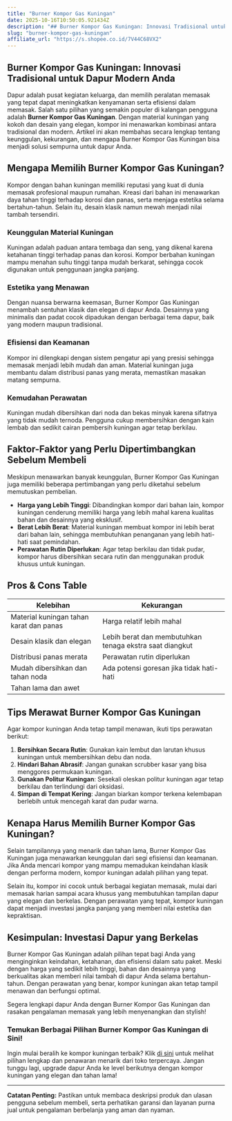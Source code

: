 ```yaml
---
title: "Burner Kompor Gas Kuningan"
date: 2025-10-16T10:50:05.921434Z
description: "## Burner Kompor Gas Kuningan: Innovasi Tradisional untuk Dapur Modern Anda..."
slug: "burner-kompor-gas-kuningan"
affiliate_url: "https://s.shopee.co.id/7V44C68VX2"
---
```

## Burner Kompor Gas Kuningan: Innovasi Tradisional untuk Dapur Modern Anda

Dapur adalah pusat kegiatan keluarga, dan memilih peralatan memasak yang tepat dapat meningkatkan kenyamanan serta efisiensi dalam memasak. Salah satu pilihan yang semakin populer di kalangan pengguna adalah **Burner Kompor Gas Kuningan**. Dengan material kuningan yang kokoh dan desain yang elegan, kompor ini menawarkan kombinasi antara tradisional dan modern. Artikel ini akan membahas secara lengkap tentang keunggulan, kekurangan, dan mengapa Burner Kompor Gas Kuningan bisa menjadi solusi sempurna untuk dapur Anda.

## Mengapa Memilih Burner Kompor Gas Kuningan?

Kompor dengan bahan kuningan memiliki reputasi yang kuat di dunia memasak profesional maupun rumahan. Kreasi dari bahan ini menawarkan daya tahan tinggi terhadap korosi dan panas, serta menjaga estetika selama bertahun-tahun. Selain itu, desain klasik namun mewah menjadi nilai tambah tersendiri.

### Keunggulan Material Kuningan

Kuningan adalah paduan antara tembaga dan seng, yang dikenal karena ketahanan tinggi terhadap panas dan korosi. Kompor berbahan kuningan mampu menahan suhu tinggi tanpa mudah berkarat, sehingga cocok digunakan untuk penggunaan jangka panjang.

### Estetika yang Menawan

Dengan nuansa berwarna keemasan, Burner Kompor Gas Kuningan menambah sentuhan klasik dan elegan di dapur Anda. Desainnya yang minimalis dan padat cocok dipadukan dengan berbagai tema dapur, baik yang modern maupun tradisional.

### Efisiensi dan Keamanan

Kompor ini dilengkapi dengan sistem pengatur api yang presisi sehingga memasak menjadi lebih mudah dan aman. Material kuningan juga membantu dalam distribusi panas yang merata, memastikan masakan matang sempurna.

### Kemudahan Perawatan

Kuningan mudah dibersihkan dari noda dan bekas minyak karena sifatnya yang tidak mudah ternoda. Pengguna cukup membersihkan dengan kain lembab dan sedikit cairan pembersih kuningan agar tetap berkilau.

## Faktor-Faktor yang Perlu Dipertimbangkan Sebelum Membeli

Meskipun menawarkan banyak keunggulan, Burner Kompor Gas Kuningan juga memiliki beberapa pertimbangan yang perlu diketahui sebelum memutuskan pembelian.

- **Harga yang Lebih Tinggi**: Dibandingkan kompor dari bahan lain, kompor kuningan cenderung memiliki harga yang lebih mahal karena kualitas bahan dan desainnya yang eksklusif.
- **Berat Lebih Berat**: Material kuningan membuat kompor ini lebih berat dari bahan lain, sehingga membutuhkan penanganan yang lebih hati-hati saat pemindahan.
- **Perawatan Rutin Diperlukan**: Agar tetap berkilau dan tidak pudar, kompor harus dibersihkan secara rutin dan menggunakan produk khusus untuk kuningan.

## Pros & Cons Table

| Kelebihan                                   | Kekurangan                                |
|----------------------------------------------|-------------------------------------------|
| Material kuningan tahan karat dan panas     | Harga relatif lebih mahal               |
| Desain klasik dan elegan                     | Lebih berat dan membutuhkan tenaga ekstra saat diangkut |
| Distribusi panas merata                     | Perawatan rutin diperlukan             |
| Mudah dibersihkan dan tahan noda            | Ada potensi goresan jika tidak hati-hati|
| Tahan lama dan awet                          |  |

## Tips Merawat Burner Kompor Gas Kuningan

Agar kompor kuningan Anda tetap tampil menawan, ikuti tips perawatan berikut:

1. **Bersihkan Secara Rutin**: Gunakan kain lembut dan larutan khusus kuningan untuk membersihkan debu dan noda.
2. **Hindari Bahan Abrasif**: Jangan gunakan scrubber kasar yang bisa menggores permukaan kuningan.
3. **Gunakan Politur Kuningan**: Sesekali oleskan politur kuningan agar tetap berkilau dan terlindungi dari oksidasi.
4. **Simpan di Tempat Kering**: Jangan biarkan kompor terkena kelembapan berlebih untuk mencegah karat dan pudar warna.

## Kenapa Harus Memilih Burner Kompor Gas Kuningan?

Selain tampilannya yang menarik dan tahan lama, Burner Kompor Gas Kuningan juga menawarkan keunggulan dari segi efisiensi dan keamanan. Jika Anda mencari kompor yang mampu memadukan keindahan klasik dengan performa modern, kompor kuningan adalah pilihan yang tepat.

Selain itu, kompor ini cocok untuk berbagai kegiatan memasak, mulai dari memasak harian sampai acara khusus yang membutuhkan tampilan dapur yang elegan dan berkelas. Dengan perawatan yang tepat, kompor kuningan dapat menjadi investasi jangka panjang yang memberi nilai estetika dan kepraktisan.

## Kesimpulan: Investasi Dapur yang Berkelas

Burner Kompor Gas Kuningan adalah pilihan tepat bagi Anda yang menginginkan keindahan, ketahanan, dan efisiensi dalam satu paket. Meski dengan harga yang sedikit lebih tinggi, bahan dan desainnya yang berkualitas akan memberi nilai tambah di dapur Anda selama bertahun-tahun. Dengan perawatan yang benar, kompor kuningan akan tetap tampil menawan dan berfungsi optimal.

Segera lengkapi dapur Anda dengan Burner Kompor Gas Kuningan dan rasakan pengalaman memasak yang lebih menyenangkan dan stylish!

### Temukan Berbagai Pilihan Burner Kompor Gas Kuningan di Sini!

Ingin mulai beralih ke kompor kuningan terbaik? Klik [di sini](https://s.shopee.co.id/7V44C68VX2) untuk melihat pilihan lengkap dan penawaran menarik dari toko terpercaya. Jangan tunggu lagi, upgrade dapur Anda ke level berikutnya dengan kompor kuningan yang elegan dan tahan lama!

---

**Catatan Penting:** Pastikan untuk membaca deskripsi produk dan ulasan pengguna sebelum membeli, serta perhatikan garansi dan layanan purna jual untuk pengalaman berbelanja yang aman dan nyaman.